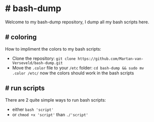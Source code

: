# \# bash-dump
Welcome to my bash-dump repository, I dump all my bash scripts here.

## \# coloring  
How to impliment the colors to my bash scripts:
- Clone the repository: `git clone https://github.com/Martan-van-Verseveld/bash-dump.git`
- Move the `.color` file to your `/etc` folder: `cd bash-dump && sudo mv .color /etc/`
now the colors should work in the bash scripts

## \# run scripts
There are 2 quite simple ways to run bash scripts:
- either `bash 'script'`
- or `chmod +x 'script'` than `./'script'`
